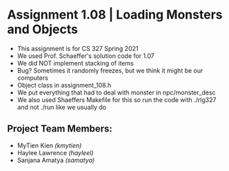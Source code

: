 # Assignment 1.08 | Loading Monsters and Objects
- This assignment is for CS 327 Spring 2021
- We used Prof. Schaeffer's solution code for 1.07
- We did NOT implement stacking of items
- Bug? Sometimes it randomly freezes, but we think it might be our computers
- Object class in assignment_108.h
- We put everything that had to deal with monster in npc/monster_desc
- We also used Shaeffers Makefile for this so run the code with ./rlg327 and not ./run like we usually do

## Project Team Members:
- MyTien Kien *(kmytien)*
- Haylee Lawrence *(hayleel)*
- Sanjana Amatya *(samatya)*

